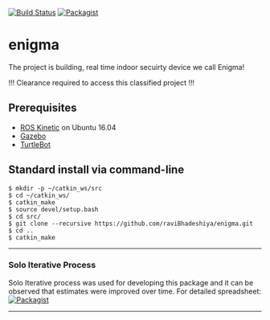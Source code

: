 [![Build Status](https://travis-ci.org/raviBhadeshiya/enigma.svg?branch=master)](https://travis-ci.org/raviBhadeshiya/enigma)
[![Packagist](https://img.shields.io/packagist/l/doctrine/orm.svg)](LICENSE)
# enigma
The project is building, real time indoor secuirty device we call Enigma!

!!! Clearance required to access this classified project !!!

## Prerequisites
 * [ROS Kinetic](http://wiki.ros.org/ROS/Installation) on Ubuntu 16.04
 * [Gazebo](http://gazebosim.org/)
 * [TurtleBot](http://wiki.ros.org/Robots/TurtleBot)

## Standard install via command-line
```
$ mkdir -p ~/catkin_ws/src
$ cd ~/catkin_ws/
$ catkin_make
$ source devel/setup.bash
$ cd src/
$ git clone --recursive https://github.com/raviBhadeshiya/enigma.git
$ cd ..
$ catkin_make
```

---
### Solo Iterative Process
Solo Iterative process was used for developing this package and it can be observed that estimates were improved over time.
For detailed spreadsheet: [![Packagist](https://img.shields.io/badge/SIP-Click%20Here-yellow.svg)](https://docs.google.com/spreadsheets/d/10tGs0astZB6bFPMXlLJwByrlTDJi1ZNfbLnQGZDo5Xo/edit?usp=sharing)

--- 
